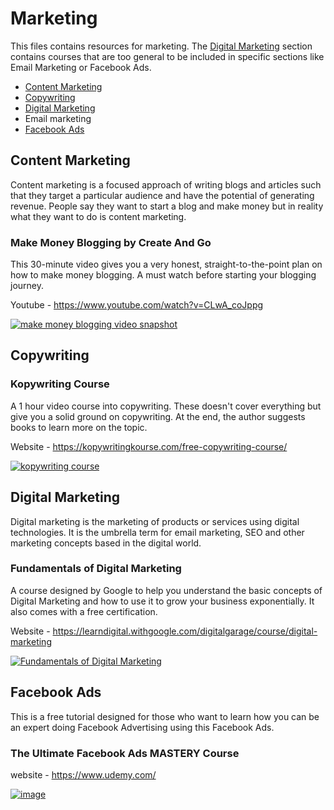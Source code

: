 # Marketing

This files contains resources for marketing. The [Digital Marketing](#digital-marketing) section contains courses that are too general to be included in specific sections like Email Marketing or Facebook Ads.

* [Content Marketing](#content-marketing)
* [Copywriting](#copywriting)
* [Digital Marketing](#digital-marketing)
* Email marketing
* [Facebook Ads](#facebook-ads)


## Content Marketing

Content marketing is a focused approach of writing blogs and articles such that they target a particular audience and have the potential of generating revenue. People say they want to start a blog and make money but in reality what they want to do is content marketing.

### Make Money Blogging by Create And Go

This 30-minute video gives you a very honest, straight-to-the-point plan on how to make money blogging. A must watch before starting your blogging journey.

Youtube - https://www.youtube.com/watch?v=CLwA_coJppg

[![make money blogging video snapshot](https://user-images.githubusercontent.com/4047597/66146138-cbdfcc00-e629-11e9-929e-7cbb8f845c89.png)](https://www.youtube.com/watch?v=CLwA_coJppg)


## Copywriting

### Kopywriting Course

A 1 hour video course into copywriting. These doesn't cover everything but give you a solid ground on copywriting. At the end, the author suggests books to learn more on the topic.

Website - https://kopywritingkourse.com/free-copywriting-course/

[![kopywriting course](https://user-images.githubusercontent.com/4047597/66063349-cff3e700-e560-11e9-8c3c-06158840c223.png)](https://kopywritingkourse.com/free-copywriting-course/)


## Digital Marketing

Digital marketing is the marketing of products or services using digital technologies. It is the umbrella term for email marketing, SEO and other marketing concepts based in the digital world.

### Fundamentals of Digital Marketing

A course designed by Google to help you understand the basic concepts of Digital Marketing and how to use it to grow your business exponentially. It also comes with a free certification.

Website - https://learndigital.withgoogle.com/digitalgarage/course/digital-marketing

[![Fundamentals of Digital Marketing](https://user-images.githubusercontent.com/28767301/66247545-55cb8a00-e73b-11e9-9768-bc4ee3f2379a.png)](https://learndigital.withgoogle.com/digitalgarage/course/digital-marketing)


## Facebook Ads

This is a free tutorial designed for those who want to learn how you can be an expert doing Facebook Advertising using this Facebook Ads.

### The Ultimate Facebook Ads MASTERY Course

website - https://www.udemy.com/

[![image](https://user-images.githubusercontent.com/41269164/70538857-c7cfad80-1b88-11ea-9e8e-90359e57a941.png)](https://www.udemy.com/course/facebook-ads-ninja-masterclass-mini-course/learn/lecture/16706324?start=2505#overview)
